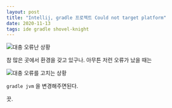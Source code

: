 ```yaml
---
layout: post
title: "Intellij, gradle 프로젝트 Could not target platform"
date: 2020-11-13
tags: ide gradle shovel-knight
---
```


<img src="#" post-src="2020-11-13-intellij-gradle-could-not-target-platform.PNG" alt="대충 오류난 상황"/>

참 많은 곳에서 환경을 갖고 있구나. 아무튼 저런 오류가 났을 때는

<img src="#" post-src="2020-11-13-intellij-gradle-could-not-target-platform-2.png" alt="대충 오류를 고치는 상황"/>

`gradle jvm` 을 변경해주면된다.

끗.
